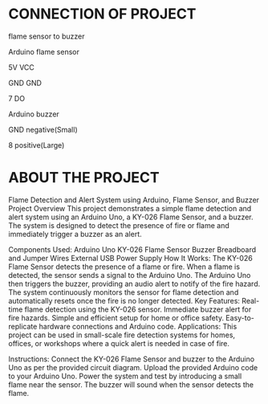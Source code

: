 # CONNECTION OF PROJECT

flame sensor to buzzer 

Arduino     flame sensor

5V	    VCC

GND	    GND

7	    DO

Arduino    buzzer

GND  	   negative(Small)

8	   positive(Large)

# ABOUT THE PROJECT

Flame Detection and Alert System using Arduino, Flame Sensor, and Buzzer
Project Overview
This project demonstrates a simple flame detection and alert system using an Arduino Uno, a KY-026 Flame Sensor, and a buzzer. The system is designed to detect the presence of fire or flame and immediately trigger a buzzer as an alert.

Components Used:
Arduino Uno
KY-026 Flame Sensor
Buzzer
Breadboard and Jumper Wires
External USB Power Supply
How It Works:
The KY-026 Flame Sensor detects the presence of a flame or fire.
When a flame is detected, the sensor sends a signal to the Arduino Uno.
The Arduino Uno then triggers the buzzer, providing an audio alert to notify of the fire hazard.
The system continuously monitors the sensor for flame detection and automatically resets once the fire is no longer detected.
Key Features:
Real-time flame detection using the KY-026 sensor.
Immediate buzzer alert for fire hazards.
Simple and efficient setup for home or office safety.
Easy-to-replicate hardware connections and Arduino code.
Applications:
This project can be used in small-scale fire detection systems for homes, offices, or workshops where a quick alert is needed in case of fire.

Instructions:
Connect the KY-026 Flame Sensor and buzzer to the Arduino Uno as per the provided circuit diagram.
Upload the provided Arduino code to your Arduino Uno.
Power the system and test by introducing a small flame near the sensor.
The buzzer will sound when the sensor detects the flame.

